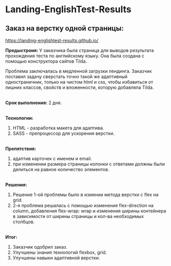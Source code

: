 # Landing-EnglishTest-Results
## Заказ на верстку одной страницы:
https://landing-englishtest-results.github.io/

<strong>Предыстроия:</strong>
У заказчика была страница для выводов результата прохождения теста по английскому языку. Она была создана с помощью конструктора сайтов Tilda.<br>

Проблема заключалась в медленной загрузки лендинга.
Заказчик поставил задачу сверстать точно такой же адаптивный одностраничник, только на чистом html и css, чтобы избавиться от лишних классов, свойств и вложенности, которую добавляла Tilda.<br><br>

<strong>Срок выполнения:</strong> 2 дня.<br><br>

<strong>Технологии:</strong><br>
1. HTML - разработка макета для адаптива.
2. SASS - препроцессор для ускорения верстки.<br><br>

<strong>Препятствия:</strong><br>
1. адаптив карточек с именем и email.<br>
2. при изменении размера страницы колонки с ответами должны были делиться на равное количество элементов.<br><br>

<strong>Решения:</strong><br>
1. Решение 1-ой проблемы было в измении метода верстки с flex на grid. <br>
2. 2-я проблема решалась с помощью изменения flex-direction на column, добавления flex-wrap: wrap и изменения ширины контейнера в зависимости от ширины страницы и кол-ва необходимых столбцов.<br><br>


<strong>Итог:</strong><br>
1. Заказчик одобрил заказ.
2. Улучшены знания технологий flexbox, grid.
3. Улучшены навыки адаптивной верстки.
